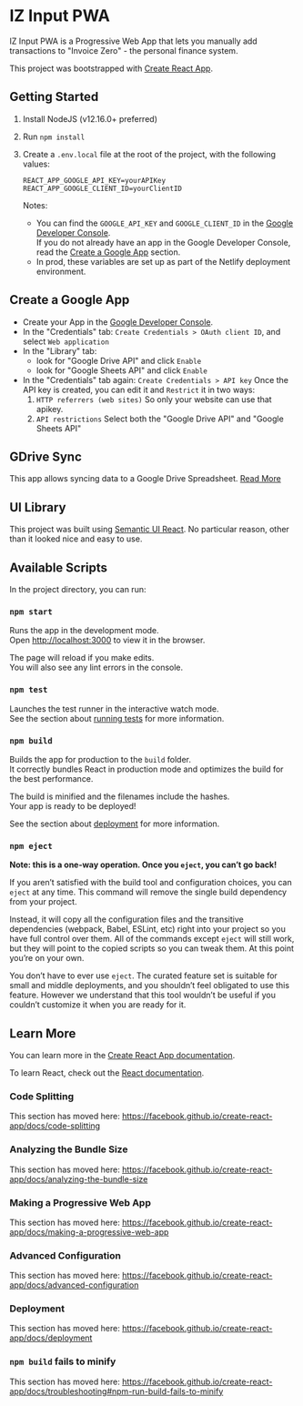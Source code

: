 # IZ Input PWA
IZ Input PWA is a Progressive Web App that lets you manually add transactions to "Invoice Zero" - the personal finance system.

This project was bootstrapped with [Create React App](https://github.com/facebook/create-react-app).

## Getting Started
1. Install NodeJS (v12.16.0+ preferred)
2. Run `npm install`
3. Create a `.env.local` file at the root of the project, with the following values:
    ```
    REACT_APP_GOOGLE_API_KEY=yourAPIKey
    REACT_APP_GOOGLE_CLIENT_ID=yourClientID
    ```

    Notes:
    - You can find the `GOOGLE_API_KEY` and `GOOGLE_CLIENT_ID` in the [Google Developer Console](https://console.developers.google.com).  
    If you do not already have an app in the Google Developer Console, read the [Create a Google App](#create-a-google-app) section.
    - In prod, these variables are set up as part of the Netlify deployment environment.

## Create a Google App
- Create your App in the [Google Developer Console](https://console.developers.google.com).
- In the "Credentials" tab: `Create Credentials > OAuth client ID`, and select `Web application`
- In the "Library" tab:
    * look for "Google Drive API" and click `Enable`
    * look for "Google Sheets API" and click `Enable`
- In the "Credentials" tab again: `Create Credentials > API key`
    Once the API key is created, you can edit it and `Restrict` it in two ways:
    1. `HTTP referrers (web sites)`
        So only your website can use that apikey.
    2. `API restrictions`
        Select both the "Google Drive API" and "Google Sheets API"

## GDrive Sync
This app allows syncing data to a Google Drive Spreadsheet. [Read More](./docs/gdrive_sync.md)

## UI Library
This project was built using [Semantic UI React](https://react.semantic-ui.com). No particular reason, other than it looked nice and easy to use.

## Available Scripts

In the project directory, you can run:

### `npm start`

Runs the app in the development mode.<br />
Open [http://localhost:3000](http://localhost:3000) to view it in the browser.

The page will reload if you make edits.<br />
You will also see any lint errors in the console.

### `npm test`

Launches the test runner in the interactive watch mode.<br />
See the section about [running tests](https://facebook.github.io/create-react-app/docs/running-tests) for more information.

### `npm build`

Builds the app for production to the `build` folder.<br />
It correctly bundles React in production mode and optimizes the build for the best performance.

The build is minified and the filenames include the hashes.<br />
Your app is ready to be deployed!

See the section about [deployment](https://facebook.github.io/create-react-app/docs/deployment) for more information.

### `npm eject`

**Note: this is a one-way operation. Once you `eject`, you can’t go back!**

If you aren’t satisfied with the build tool and configuration choices, you can `eject` at any time. This command will remove the single build dependency from your project.

Instead, it will copy all the configuration files and the transitive dependencies (webpack, Babel, ESLint, etc) right into your project so you have full control over them. All of the commands except `eject` will still work, but they will point to the copied scripts so you can tweak them. At this point you’re on your own.

You don’t have to ever use `eject`. The curated feature set is suitable for small and middle deployments, and you shouldn’t feel obligated to use this feature. However we understand that this tool wouldn’t be useful if you couldn’t customize it when you are ready for it.

## Learn More

You can learn more in the [Create React App documentation](https://facebook.github.io/create-react-app/docs/getting-started).

To learn React, check out the [React documentation](https://reactjs.org/).

### Code Splitting

This section has moved here: https://facebook.github.io/create-react-app/docs/code-splitting

### Analyzing the Bundle Size

This section has moved here: https://facebook.github.io/create-react-app/docs/analyzing-the-bundle-size

### Making a Progressive Web App

This section has moved here: https://facebook.github.io/create-react-app/docs/making-a-progressive-web-app

### Advanced Configuration

This section has moved here: https://facebook.github.io/create-react-app/docs/advanced-configuration

### Deployment

This section has moved here: https://facebook.github.io/create-react-app/docs/deployment

### `npm build` fails to minify

This section has moved here: https://facebook.github.io/create-react-app/docs/troubleshooting#npm-run-build-fails-to-minify
